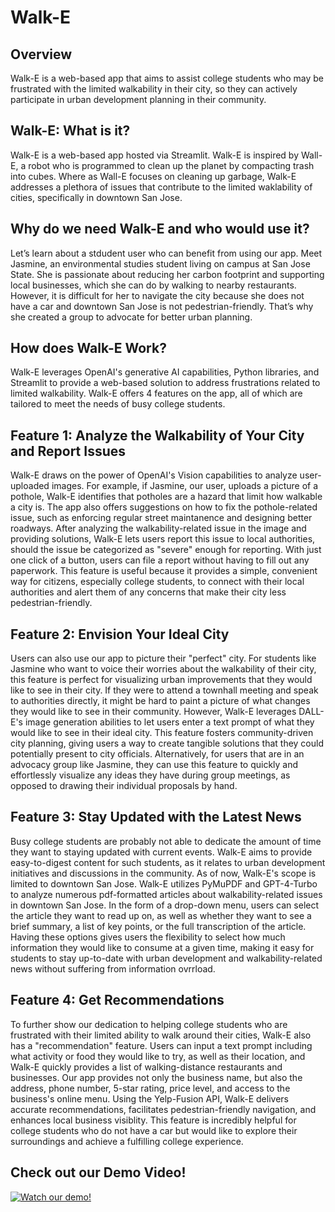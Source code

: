 # Walk-E

## Overview 
Walk-E is a web-based app that aims to assist college students who may be frustrated with the limited walkability in their city, so they can actively participate in urban development planning in their community. 

## Walk-E: What is it? 
Walk-E is a web-based app hosted via Streamlit. Walk-E is inspired by Wall-E, a robot who is programmed to clean up the planet by compacting trash into cubes. Where as Wall-E focuses on cleaning up garbage, Walk-E addresses a plethora of issues that contribute to the limited waklability of cities, specifically in downtown San Jose. 

## Why do we need Walk-E and who would use it? 
Let’s learn about a stdudent user who can benefit from using our app. Meet Jasmine, an environmental studies student living on campus at San Jose State. She is passionate about reducing her carbon footprint and supporting local businesses, which she can do by walking to nearby restaurants. However, it is difficult for her to navigate the city because she does not have a car and downtown San Jose is not pedestrian-friendly. That’s why she created a group to advocate for better urban planning. 

## How does Walk-E Work?
Walk-E leverages OpenAI's generative AI capabilities, Python libraries, and Streamlit to provide a web-based solution to address frustrations related to limited walkability. Walk-E offers 4 features on the app, all of which are tailored to meet the needs of busy college students. 

## Feature 1: Analyze the Walkability of Your City and Report Issues
Walk-E draws on the power of OpenAI's Vision capabilities to analyze user-uploaded images. For example, if Jasmine, our user, uploads a picture of a pothole, Walk-E identifies that potholes are a hazard that limit how walkable a city is. The app also offers suggestions on how to fix the pothole-related issue, such as enforcing regular street maintanence and designing better roadways. After analyzing the walkability-related issue in the image and providing solutions, Walk-E lets users report this issue to local authorities, should the issue be categorized as "severe" enough for reporting. With just one click of a button, users can file a report without having to fill out any paperwork. This feature is useful because it provides a simple, convenient way for citizens, especially college students, to connect with their local authorities and alert them of any concerns that make their city less pedestrian-friendly. 

## Feature 2: Envision Your Ideal City
Users can also use our app to picture their "perfect" city. For students like Jasmine who want to voice their worries about the walkability of their city, this feature is perfect for visualizing urban improvements that they would like to see in their city. If they were to attend a townhall meeting and speak to authorities directly, it might be hard to paint a picture of what changes they would like to see in their community. However, Walk-E leverages DALL-E's image generation abilities to let users enter a text prompt of what they would like to see in their ideal city. This feature fosters community-driven city planning, giving users a way to create tangible solutions that they could potentially present to city officials. Alternatively, for users that are in an advocacy group like Jasmine, they can use this feature to quickly and effortlessly visualize any ideas they have during group meetings, as opposed to drawing their individual proposals by hand. 

## Feature 3: Stay Updated with the Latest News 
Busy college students are probably not able to dedicate the amount of time they want to staying updated with current events. Walk-E aims to provide easy-to-digest content for such students, as it relates to urban development initiatives and discussions in the community. As of now, Walk-E's scope is limited to downtown San Jose. Walk-E utilizes PyMuPDF and GPT-4-Turbo to analyze numerous pdf-formatted articles about walkability-related issues in downtown San Jose. In the form of a drop-down menu, users can select the article they want to read up on, as well as whether they want to see a brief summary, a list of key points, or the full transcription of the article. Having these options gives users the flexibility to select how much information they would like to consume at a given time, making it easy for students to stay up-to-date with urban development and walkability-related news without suffering from information ovrrload. 

## Feature 4: Get Recommendations 
To further show our dedication to helping college students who are frustrated with their limited ability to walk around their cities, Walk-E also has a "recommendation" feature. Users can input a text prompt including what activity or food they would like to try, as well as their location, and Walk-E quickly provides a list of walking-distance restaurants and businesses. Our app provides not only the business name, but also the address, phone number, 5-star rating, price level, and access to the business's online menu. Using the Yelp-Fusion API, Walk-E delivers accurate recommendations, facilitates pedestrian-friendly navigation, and enhances local business visiblity. This feature is incredibly helpful for college students who do not have a car but would like to explore their surroundings and achieve a fulfilling college experience. 

## Check out our Demo Video! 
[![Watch our demo!](https://drive.google.com/file/d/1Fz1d0MBP7S5inqNwgWRfO5BessAt8OtK/view?resourcekey)](https://drive.google.com/file/d/1Fz1d0MBP7S5inqNwgWRfO5BessAt8OtK/view?resourcekey)
